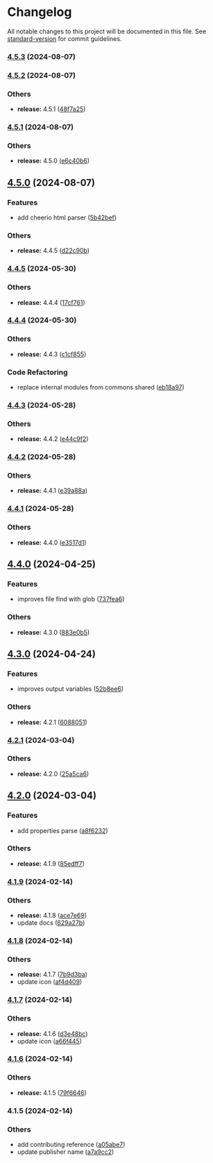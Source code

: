 # Changelog

All notable changes to this project will be documented in this file. See [standard-version](https://github.com/conventional-changelog/standard-version) for commit guidelines.

### [4.5.3](https://github.com/alelltech/azdo-not-only-yaml-parse/compare/v4.5.2...v4.5.3) (2024-08-07)

### [4.5.2](https://github.com/alelltech/azdo-not-only-yaml-parse/compare/v4.5.1...v4.5.2) (2024-08-07)


### Others

* **release:** 4.5.1 ([48f7a25](https://github.com/alelltech/azdo-not-only-yaml-parse/commit/48f7a25685a52df4752baba693180bb38213b235))

### [4.5.1](https://github.com/alelltech/azdo-not-only-yaml-parse/compare/v4.5.0...v4.5.1) (2024-08-07)


### Others

* **release:** 4.5.0 ([e6c40b6](https://github.com/alelltech/azdo-not-only-yaml-parse/commit/e6c40b6e394327e742cca01bcf6772b9f80d5532))

## [4.5.0](https://github.com/alelltech/azdo-not-only-yaml-parse/compare/v4.4.5...v4.5.0) (2024-08-07)


### Features

* add cheerio html parser ([5b42bef](https://github.com/alelltech/azdo-not-only-yaml-parse/commit/5b42befc2b368d697818c5ef1d3f0bcd77947656))


### Others

* **release:** 4.4.5 ([d22c90b](https://github.com/alelltech/azdo-not-only-yaml-parse/commit/d22c90bba4e97d979431bed7e2de587cecfb5d12))

### [4.4.5](https://github.com/alelltech/azdo-not-only-yaml-parse/compare/v4.4.4...v4.4.5) (2024-05-30)


### Others

* **release:** 4.4.4 ([17cf761](https://github.com/alelltech/azdo-not-only-yaml-parse/commit/17cf761164d22b53ccc5c650c18a4589d07356f7))

### [4.4.4](https://github.com/alelltech/azdo-not-only-yaml-parse/compare/v4.4.3...v4.4.4) (2024-05-30)


### Others

* **release:** 4.4.3 ([c1cf855](https://github.com/alelltech/azdo-not-only-yaml-parse/commit/c1cf855d98f1e127fd4f4b224a47b64101141d35))


### Code Refactoring

* replace internal modules from commons shared ([eb18a97](https://github.com/alelltech/azdo-not-only-yaml-parse/commit/eb18a97cde730adf90bd2974f694676345cef2e0))

### [4.4.3](https://github.com/alelltech/azdo-not-only-yaml-parse/compare/v4.4.2...v4.4.3) (2024-05-28)


### Others

* **release:** 4.4.2 ([e44c9f2](https://github.com/alelltech/azdo-not-only-yaml-parse/commit/e44c9f2c20923fb088f69f17ec10c7b7b7e0efd8))

### [4.4.2](https://github.com/alelltech/azdo-not-only-yaml-parse/compare/v4.4.1...v4.4.2) (2024-05-28)


### Others

* **release:** 4.4.1 ([e39a88a](https://github.com/alelltech/azdo-not-only-yaml-parse/commit/e39a88ac8e514d826d8906e332712b8884c05420))

### [4.4.1](https://github.com/alelltech/azdo-not-only-yaml-parse/compare/v4.4.0...v4.4.1) (2024-05-28)


### Others

* **release:** 4.4.0 ([e3517d1](https://github.com/alelltech/azdo-not-only-yaml-parse/commit/e3517d1bcc65f4318c417be107119b0212f5e860))

## [4.4.0](https://github.com/alelltech/azdo-not-only-yaml-parse/compare/v4.3.0...v4.4.0) (2024-04-25)


### Features

* improves file find with glob ([737fea6](https://github.com/alelltech/azdo-not-only-yaml-parse/commit/737fea602a5b17b944c92b7bcb64f60266a73bb2))


### Others

* **release:** 4.3.0 ([883e0b5](https://github.com/alelltech/azdo-not-only-yaml-parse/commit/883e0b5755d7cbba3ce6b03c03748648eb419b63))

## [4.3.0](https://github.com/alelltech/azdo-not-only-yaml-parse/compare/v4.2.1...v4.3.0) (2024-04-24)


### Features

* improves output variables ([52b8ee6](https://github.com/alelltech/azdo-not-only-yaml-parse/commit/52b8ee6b6c25b1cf6db3e9fe127f2a0c2c1da0d1))


### Others

* **release:** 4.2.1 ([6088051](https://github.com/alelltech/azdo-not-only-yaml-parse/commit/60880519d95648c646fff745596fb96817c4ba37))

### [4.2.1](https://github.com/alelltech/azdo-not-only-yaml-parse/compare/v4.2.0...v4.2.1) (2024-03-04)


### Others

* **release:** 4.2.0 ([25a5ca6](https://github.com/alelltech/azdo-not-only-yaml-parse/commit/25a5ca6d6d4d4f0641c2fbecb34a58384ee37421))

## [4.2.0](https://github.com/alelltech/azdo-not-only-yaml-parse/compare/v4.1.9...v4.2.0) (2024-03-04)


### Features

* add properties parse ([a8f6232](https://github.com/alelltech/azdo-not-only-yaml-parse/commit/a8f6232edc72353d4c93f845c70c1879f54e43bf))


### Others

* **release:** 4.1.9 ([85edff7](https://github.com/alelltech/azdo-not-only-yaml-parse/commit/85edff7ef23ccd76f5320e5e3a22f7dfda3ec537))

### [4.1.9](https://github.com/alelltech/azdo-not-only-yaml-parse/compare/v4.1.8...v4.1.9) (2024-02-14)


### Others

* **release:** 4.1.8 ([ace7e69](https://github.com/alelltech/azdo-not-only-yaml-parse/commit/ace7e696df8978bc965d9a785c768df1f21b27db))
* update docs ([629a27b](https://github.com/alelltech/azdo-not-only-yaml-parse/commit/629a27bef438ed7163de6c5062ab4c0a351cafd7))

### [4.1.8](https://github.com/alelltech/azdo-not-only-yaml-parse/compare/v4.1.7...v4.1.8) (2024-02-14)


### Others

* **release:** 4.1.7 ([7b9d3ba](https://github.com/alelltech/azdo-not-only-yaml-parse/commit/7b9d3ba9c5a0d5e4e67e30e0b1b7f0dc345318aa))
* update icon ([af4d409](https://github.com/alelltech/azdo-not-only-yaml-parse/commit/af4d409d297ea55f531f4cd1ee1d24d45842c990))

### [4.1.7](https://github.com/alelltech/azdo-not-only-yaml-parse/compare/v4.1.6...v4.1.7) (2024-02-14)


### Others

* **release:** 4.1.6 ([d3e48bc](https://github.com/alelltech/azdo-not-only-yaml-parse/commit/d3e48bc35c421850b4276ee54afea13ff0794061))
* update icon ([a66f445](https://github.com/alelltech/azdo-not-only-yaml-parse/commit/a66f4450db049db5c436c52bf7c78fa6a530f947))

### [4.1.6](https://github.com/alelltech/azdo-not-only-yaml-parse/compare/v4.1.5...v4.1.6) (2024-02-14)


### Others

* **release:** 4.1.5 ([79f6646](https://github.com/alelltech/azdo-not-only-yaml-parse/commit/79f664697148c29fc4b4b18f99693a400231d6c4))

### 4.1.5 (2024-02-14)


### Others

* add contributing reference ([a05abe7](https://github.com/alelltech/azdo-not-only-yaml-parse/commit/a05abe7381a86fc12b06e63639c0f51ea896ee69))
* update publisher name ([a7a9cc2](https://github.com/alelltech/azdo-not-only-yaml-parse/commit/a7a9cc29bbf7ea7cc4cc3ff4c0db48967518c86f))
